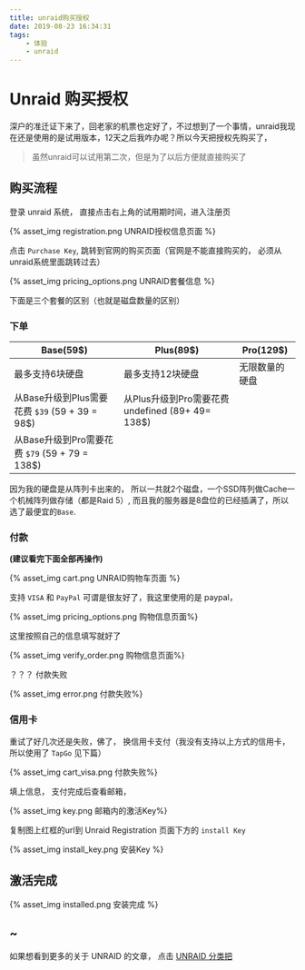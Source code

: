 ```yaml
---
title: unraid购买授权
date: 2019-08-23 16:34:31
tags:
    - 体验	
    - unraid
---
```




# Unraid 购买授权

深户的准迁证下来了，回老家的机票也定好了，不过想到了一个事情，unraid我现在还是使用的是试用版本，12天之后我咋办呢？所以今天把授权先购买了，

> 虽然unraid可以试用第二次，但是为了以后方便就直接购买了



## 购买流程

登录 unraid 系统， 直接点击右上角的试用期时间，进入注册页

{% asset_img registration.png UNRAID授权信息页面 %}

点击 `Purchase Key`, 跳转到官网的购买页面（官网是不能直接购买的， 必须从unraid系统里面跳转过去）

{% asset_img pricing_options.png UNRAID套餐信息 %}

下面是三个套餐的区别（也就是磁盘数量的区别）



### 下单

| Base(59$)                                      | Plus(89$)                                    | Pro(129$)      |
| ---------------------------------------------- | -------------------------------------------- | -------------- |
| 最多支持6块硬盘                                | 最多支持12块硬盘                             | 无限数量的硬盘 |
| 从Base升级到Plus需要花费 `$39` (59 + 39 = 98$) | 从Plus升级到Pro需要花费 undefined (89+ 49= 138$) |                |
| 从Base升级到Pro需要花费 `$79` (59 + 79 = 138$) |                                              |                |

因为我的硬盘是从阵列卡出来的， 所以一共就2个磁盘，一个SSD阵列做Cache一个机械阵列做存储（都是Raid 5）, 而且我的服务器是8盘位的已经插满了，所以选了最便宜的`Base`.



### 付款

**(建议看完下面全部再操作)**

{% asset_img cart.png UNRAID购物车页面 %}

支持 `VISA` 和 `PayPal` 可谓是很友好了，我这里使用的是 paypal，

{% asset_img pricing_options.png 购物信息页面%}

这里按照自己的信息填写就好了

{% asset_img verify_order.png 购物信息页面%}

？？？ 付款失败 

{% asset_img error.png 付款失败%}

### 信用卡

重试了好几次还是失败，佛了， 换信用卡支付（我没有支持以上方式的信用卡，所以使用了 `TapGo`  见下篇）

{% asset_img cart_visa.png 付款失败%}

填上信息， 支付完成后查看邮箱，

{% asset_img key.png 邮箱内的激活Key%}

复制图上红框的url到 Unraid Registration 页面下方的 `install Key`

{% asset_img install_key.png 安装Key %}



## 激活完成

{% asset_img installed.png 安装完成 %}



## ~

如果想看到更多的关于 UNRAID  的文章， 点击 [UNRAID 分类把](/tags/#unraid)

